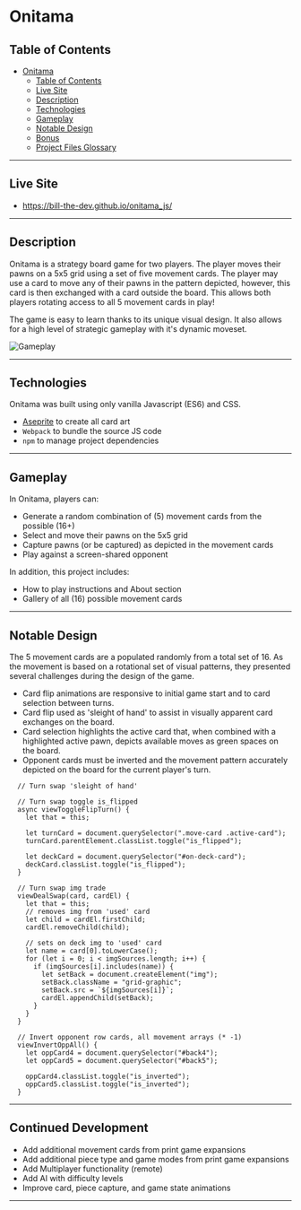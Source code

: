 # Onitama

## Table of Contents
- [Onitama](#onitama)
  - [Table of Contents](#table-of-contents)
  - [Live Site](#live-site)
  - [Description](#description)
  - [Technologies](#technologies)
  - [Gameplay](#gameplay)
  - [Notable Design](#notable-design)
  - [Bonus](#bonus)
  - [Project Files Glossary](#project-files-glossary)

---

## Live Site

- https://bill-the-dev.github.io/onitama_js/

---

## Description

Onitama is a strategy board game for two players. The player moves their pawns on a 5x5 grid using a set of five movement cards. The player may use a card to move any of their pawns in the pattern depicted, however, this card is then exchanged with a card outside the board. This allows both players rotating access to all 5 movement cards in play!

The game is easy to learn thanks to its unique visual design.  It also allows for a high level of strategic gameplay with it's dynamic moveset. 

![Gameplay](https://github.com/Bill-the-dev/onitama_js/blob/main/assets/gifs/Onitama2-1.gif)


---

## Technologies 

Onitama was built using only vanilla Javascript (ES6) and CSS.  
  - [Aseprite](https://www.aseprite.org/) to create all card art
  - `Webpack` to bundle the source JS code
  - `npm` to manage project dependencies

---

## Gameplay

In Onitama, players can:
  - Generate a random combination of (5) movement cards from the possible (16+)
  - Select and move their pawns on the 5x5 grid
  - Capture pawns (or be captured) as depicted in the movement cards
  - Play against a screen-shared opponent

In addition, this project includes:
  - How to play instructions and About section 
  - Gallery of all (16) possible movement cards

---

## Notable Design

The 5 movement cards are a populated randomly from a total set of 16.  As the movement is based on a rotational set of visual patterns, they presented several challenges during the design of the game.    
  - Card flip animations are responsive to initial game start and to card selection between turns.
  - Card flip used as 'sleight of hand' to assist in visually apparent card exchanges on the board.
  - Card selection highlights the active card that, when combined with a highlighted active pawn, depicts available moves as green spaces on the board. 
  - Opponent cards must be inverted and the movement pattern accurately depicted on the board for the current player's turn.

```JS
  // Turn swap 'sleight of hand'

  // Turn swap toggle is_flipped
  async viewToggleFlipTurn() {
    let that = this;
    
    let turnCard = document.querySelector(".move-card .active-card");
    turnCard.parentElement.classList.toggle("is_flipped");

    let deckCard = document.querySelector("#on-deck-card");
    deckCard.classList.toggle("is_flipped");
  }
  
  // Turn swap img trade
  viewDealSwap(card, cardEl) {
    let that = this;
    // removes img from 'used' card
    let child = cardEl.firstChild;
    cardEl.removeChild(child);

    // sets on deck img to 'used' card 
    let name = card[0].toLowerCase();
    for (let i = 0; i < imgSources.length; i++) {
      if (imgSources[i].includes(name)) {
        let setBack = document.createElement("img");
        setBack.className = "grid-graphic";
        setBack.src = `${imgSources[i]}`;
        cardEl.appendChild(setBack);
      }
    }
  }
  
  // Invert opponent row cards, all movement arrays (* -1) 
  viewInvertOppAll() {
    let oppCard4 = document.querySelector("#back4");
    let oppCard5 = document.querySelector("#back5");

    oppCard4.classList.toggle("is_inverted");
    oppCard5.classList.toggle("is_inverted");
  }
```

----

## Continued Development
  - Add additional movement cards from print game expansions
  - Add additional piece type and game modes from print game expansions
  - Add Multiplayer functionality (remote)
  - Add AI with difficulty levels
  - Improve card, piece capture, and game state animations

---

<!-- ## Project Files Glossary -->


